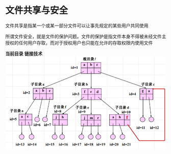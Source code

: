 <!--
 * @Descripttion: 
 * @version: 
 * @Author: WangQing
 * @email: 2749374330@qq.com
 * @Date: 2020-01-05 18:08:48
 * @LastEditors: WangQing
 * @LastEditTime: 2020-01-05 18:11:49
 -->
# 文件共享与安全

文件共享是指某一个或某一部分文件可以让事先规定的某些用户共同使用

所谓文件安全，就是文件的保护问题。文件的保护是指文件本身不得被未经文件主授权的任何用户存取，而对于授权用户也只能在允许的存取权限内使用文件

**当前目录**
**链接技术**
![](images/2020-01-05-18-11-09.png)